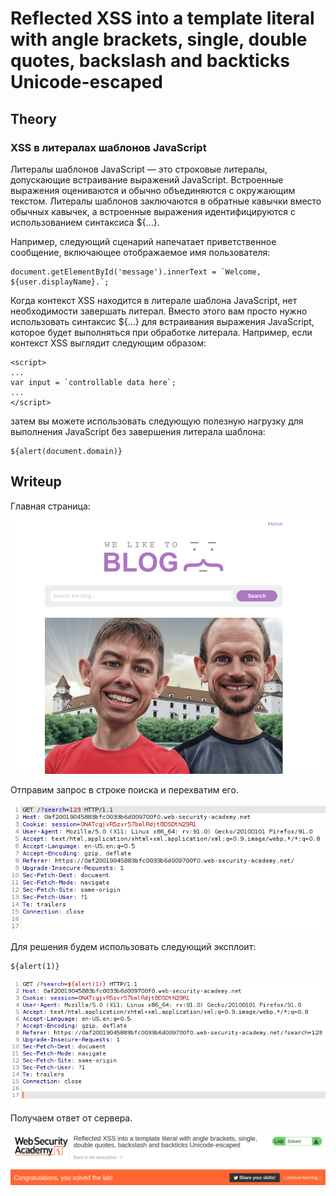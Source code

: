 # Reflected XSS into a template literal with angle brackets, single, double quotes, backslash and backticks Unicode-escaped

## Theory

<h3>XSS в литералах шаблонов JavaScript</h3>

Литералы шаблонов JavaScript — это строковые литералы, допускающие встраивание выражений JavaScript. Встроенные выражения оцениваются и обычно объединяются с окружающим текстом. Литералы шаблонов заключаются в обратные кавычки вместо обычных кавычек, а встроенные выражения идентифицируются с использованием синтаксиса ${...}.

Например, следующий сценарий напечатает приветственное сообщение, включающее отображаемое имя пользователя:
```
document.getElementById('message').innerText = `Welcome, ${user.displayName}.`;
```

Когда контекст XSS находится в литерале шаблона JavaScript, нет необходимости завершать литерал. Вместо этого вам просто нужно использовать синтаксис ${...} для встраивания выражения JavaScript, которое будет выполняться при обработке литерала. Например, если контекст XSS выглядит следующим образом:
```
<script>
...
var input = `controllable data here`;
...
</script>
```

затем вы можете использовать следующую полезную нагрузку для выполнения JavaScript без завершения литерала шаблона:
```
${alert(document.domain)}
```

## Writeup

Главная страница:

![](./assets/1.png)

Отправим запрос в строке поиска и перехватим его.

![](./assets/2.png)

Для решения будем использовать следующий эксплоит:
```
${alert(1)}
```

![](./assets/3.png)

Получаем ответ от сервера.

![](./assets/4.png)
